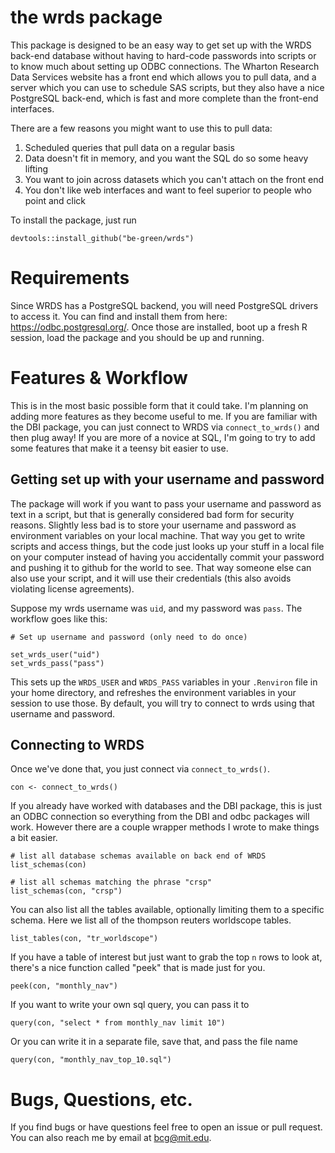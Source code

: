 # the wrds package

This package is designed to be an easy way to get set up with the WRDS back-end database without having to hard-code passwords into scripts or to know much about setting up ODBC connections. The Wharton Research Data Services website has a front end which allows you to pull data, and a server which you can use to schedule SAS scripts, but they also have a nice PostgreSQL back-end, which is fast and more complete than the front-end interfaces. 

There are a few reasons you might want to use this to pull data:

1. Scheduled queries that pull data on a regular basis
1. Data doesn't fit in memory, and you want the SQL do so some heavy lifting
1. You want to join across datasets which you can't attach on the front end
1. You don't like web interfaces and want to feel superior to people who point and click

To install the package, just run

`devtools::install_github("be-green/wrds")`

# Requirements

Since WRDS has a PostgreSQL backend, you will need PostgreSQL drivers to access it. You can find and install them from here: https://odbc.postgresql.org/. Once those are installed, boot up a fresh R session, load the package and you should be up and running.

# Features & Workflow

This is in the most basic possible form that it could take. I'm planning on adding more features as they become useful to me. If you are familiar with the DBI package, you can just connect to WRDS via `connect_to_wrds()` and then plug away! If you are more of a novice at SQL, I'm going to try to add some features that make it a teensy bit easier to use.

## Getting set up with your username and password

The package will work if you want to pass your username and password as text in a script, but that is generally considered bad form for security reasons. Slightly less bad is to store your username and password as environment variables on your local machine. That way you get to write scripts and access things, but the code just looks up your stuff in a local file on your computer instead of having you accidentally commit your password and pushing it to github for the world to see. That way someone else can also use your script, and it will use their credentials (this also avoids violating license agreements).

Suppose my wrds username was `uid`, and my password was `pass`. The workflow goes like this:

```
# Set up username and password (only need to do once)

set_wrds_user("uid")
set_wrds_pass("pass")

```

This sets up the `WRDS_USER` and `WRDS_PASS` variables in your `.Renviron` file in your home directory, and refreshes the environment variables in your session to use those. By default, you will try to connect to wrds using that username and password.

## Connecting to WRDS

Once we've done that, you just connect via `connect_to_wrds()`.
```
con <- connect_to_wrds()
```

If you already have worked with databases and the DBI package, this is just an ODBC connection so everything from the DBI and odbc packages will work. However there are a couple wrapper methods I wrote to make things a bit easier.

```
# list all database schemas available on back end of WRDS
list_schemas(con)

# list all schemas matching the phrase "crsp"
list_schemas(con, "crsp")
```

You can also list all the tables available, optionally limiting them to a specific schema. Here we list all of the thompson reuters worldscope tables.

```
list_tables(con, "tr_worldscope")
```

If you have a table of interest but just want to grab the top `n` rows to look at, there's a nice function called "peek" that is made just for you.

```
peek(con, "monthly_nav")
```

If you want to write your own sql query, you can pass it to 

```
query(con, "select * from monthly_nav limit 10")
```

Or you can write it in a separate file, save that, and pass the file name

```
query(con, "monthly_nav_top_10.sql")
```

# Bugs, Questions, etc.

If you find bugs or have questions feel free to open an issue or pull request. You can also reach me by email at bcg@mit.edu.

